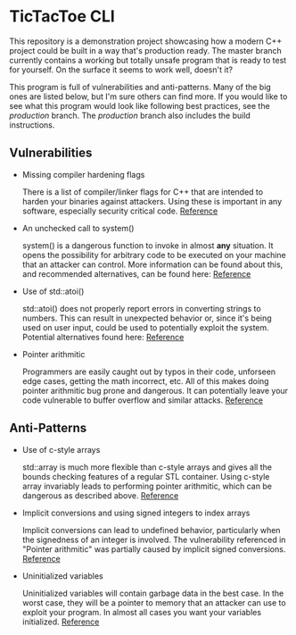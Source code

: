 # TicTacToe CLI

This repository is a demonstration project showcasing how a modern C++ project could be built in a way that's production ready.
The master branch currently contains a working but totally unsafe program that is ready to test for yourself. On the surface it
seems to work well, doesn't it?

This program is full of vulnerabilities and anti-patterns. Many of the big ones are listed below, but I'm sure others can find more.
If you would like to see what this program would look like following best practices, see the *production* branch. The *production* branch also includes the build instructions.

## Vulnerabilities

- Missing compiler hardening flags

    There is a list of compiler/linker flags for C++ that are intended to harden your binaries against attackers. Using these is important in any software, especially security critical code. [Reference](https://best.openssf.org/Compiler-Hardening-Guides/Compiler-Options-Hardening-Guide-for-C-and-C++.html)

- An unchecked call to system()

    system() is a dangerous function to invoke in almost **any** situation. It opens the possibility for arbitrary code to be executed on your machine that an attacker can control. More information can be found about this, and recommended alternatives, can be found here: [Reference](https://wiki.sei.cmu.edu/confluence/display/c/ENV33-C.+Do+not+call+system())

- Use of std::atoi()

    std::atoi() does not properly report errors in converting strings to numbers. This can result in unexpected behavior or, since it's being used on user input, could be used to potentially exploit
    the system. Potential alternatives found here: [Reference](https://wiki.sei.cmu.edu/confluence/display/c/ERR34-C.+Detect+errors+when+converting+a+string+to+a+number)

- Pointer arithmitic

    Programmers are easily caught out by typos in their code, unforseen edge cases, getting the math incorrect, etc. All of this makes doing pointer arithmitic bug prone and dangerous. It can potentially leave your code vulnerable to buffer overflow and similar attacks. [Reference](https://nvd.nist.gov/vuln/detail/CVE-2022-3349)

## Anti-Patterns

- Use of c-style arrays

    std::array is much more flexible than c-style arrays and gives all the bounds checking features of a regular STL container. Using c-style array invariably leads to performing pointer arithmitic, which can be dangerous as described above. [Reference](https://clang.llvm.org/extra/clang-tidy/checks/modernize/avoid-c-arrays.html)

- Implicit conversions and using signed integers to index arrays

    Implicit conversions can lead to undefined behavior, particularly when the signedness of an integer is involved. The vulnerability referenced in "Pointer arithmitic" was partially caused by implicit signed conversions. [Reference](https://clang.llvm.org/docs/DiagnosticsReference.html#wsign-conversion)

- Uninitialized variables

    Uninitialized variables will contain garbage data in the best case. In the worst case, they will be a pointer to memory that an attacker can use to exploit your program. In almost all cases you want your variables initialized. [Reference](https://clang.llvm.org/extra/clang-tidy/checks/cppcoreguidelines/init-variables.html)
